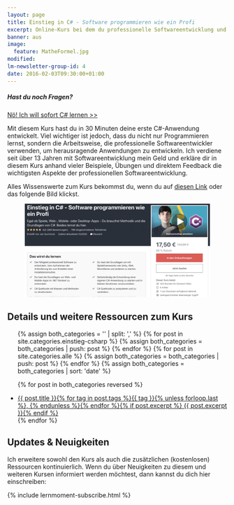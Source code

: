 ```yaml
---
layout: page
title: Einstieg in C# - Software programmieren wie ein Profi
excerpt: Online-Kurs bei dem du professionelle Softwareentwicklung und die Grundlagen von C# lernst.
banner: aus
image:
  feature: MatheFormel.jpg
modified:
lm-newsletter-group-id: 4
date: 2016-02-03T09:30:00+01:00
---
```


<div class="subscribe-notice">
<h5>Hast du noch Fragen?</h5>
<a markdown="0" href="https://www.udemy.com/course/einstieg-in-csharp-software-programmieren-wie-ein-profi/?couponCode=CS_20-1120_LMDE" class="notice-button">Nö! Ich will sofort C# lernen >></a>
</div>

Mit diesem Kurs hast du in 30 Minuten deine erste C#-Anwendung entwickelt. Viel wichtiger ist jedoch, dass du nicht nur Programmieren lernst, sondern die Arbeitsweise, die professionelle Softwareentwickler verwenden, um herausragende Anwendungen zu entwickeln. Ich verdiene seit über 13 Jahren mit Softwareentwicklung mein Geld und erkläre dir in diesem Kurs anhand vieler Beispiele, Übungen und direktem Feedback die wichtigsten Aspekte der professionellen Softwareentwicklung.

Alles Wissenswerte zum Kurs bekommst du, wenn du auf [diesen Link](https://www.udemy.com/course/einstieg-in-csharp-software-programmieren-wie-ein-profi/?couponCode=CS_20-1120_LMDE) oder das folgende Bild klickst.
<figure>
	<a href="https://www.udemy.com/course/einstieg-in-csharp-software-programmieren-wie-ein-profi/?couponCode=CS_20-1120_LMDE" target="_blank"><img src="/images/UCsK-LandingPage-Rabatt.jpg" alt="image"></a>
</figure>

## Details und weitere Ressourcen zum Kurs

<ul class="post-list">
<!-- Create empty arrays -->
{% assign both_categories = '' | split: ',' %}
<!-- Push to both_categories -->
{% for post in site.categories.einstieg-csharp %}
  {% assign both_categories = both_categories | push: post %}
{% endfor %}
{% for post in site.categories.alle %}
  {% assign both_categories = both_categories | push: post %}
{% endfor %}
{% assign both_categories = both_categories | sort: 'date' %}

{% for post in both_categories reversed %} 
  <li><article><a href="{{ site.url }}{{ post.url }}">{{ post.title }}<span class="entry-date">{% for tag in post.tags %}{{ tag }}{% unless forloop.last %}, {% endunless %}{% endfor %}</span>{% if post.excerpt %} <span class="excerpt">{{ post.excerpt }}</span>{% endif %}</a></article></li>
{% endfor %}
</ul>

## Updates & Neuigkeiten

Ich erweitere sowohl den Kurs als auch die zusätzlichen (kostenlosen) Ressourcen kontinuierlich. Wenn du über Neuigkeiten zu diesem und weiteren Kursen informiert werden möchtest, dann kannst du dich hier einschreiben:

<div class="subscribe-notice">
	{% include lernmoment-subscribe.html %}
</div>

